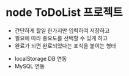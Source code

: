 # node ToDoList 프로젝트

- 간단하게 할일 한가지만 입력하여 저장하고
- 필요에 따라 중요도를 선택할 수 있게 하고
- 완료가 되면 완료되었다는 표식을 붙이는 형태

* localStorage DB 연동
* MySQL 연동
